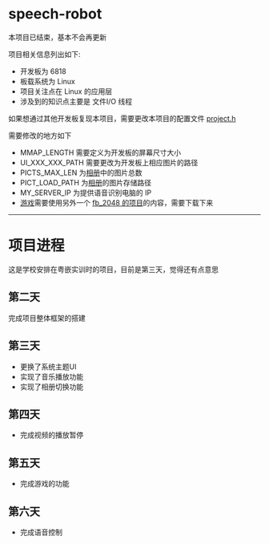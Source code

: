 # speech-robot

本项目已结束，基本不会再更新

项目相关信息列出如下:
+ 开发板为 6818
+ 板载系统为 Linux
+ 项目关注点在 Linux 的应用层
+ 涉及到的知识点主要是 文件I/O 线程

如果想通过其他开发板复现本项目，需要更改本项目的配置文件 [project.h](/inc/project.h)

需要修改的地方如下

+ MMAP_LENGTH 需要定义为开发板的屏幕尺寸大小
+ UI_XXX_XXX_PATH 需要更改为开发板上相应图片的路径
+ PICTS_MAX_LEN 为[相册](pic.c)中的图片总数
+ PICT_LOAD_PATH 为[相册](pic.c)的图片存储路径
+ MY_SERVER_IP 为提供语音识别电脑的 IP
+ [游戏](game.c)需要使用另外一个 [fb_2048 的项目](https://github.com/greedyhao/fb_2048)的内容，需要下载下来

-----

# 项目进程

这是学校安排在粤嵌实训时的项目，目前是第三天，觉得还有点意思

## 第二天

完成项目整体框架的搭建

## 第三天

+ 更换了系统主题UI
+ 实现了音乐播放功能
+ 实现了相册切换功能

## 第四天

+ 完成视频的播放暂停

## 第五天

+ 完成游戏的功能

## 第六天

+ 完成语音控制
